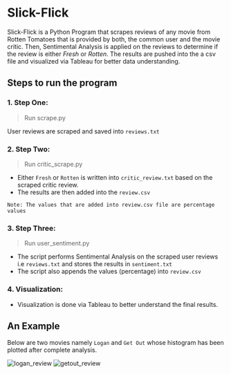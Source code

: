 # Slick-Flick

Slick-Flick is a Python Program that scrapes reviews of any movie from Rotten Tomatoes that is provided by both, the common user and the movie critic. Then, Sentimental Analysis is applied on the reviews to determine if the review is either *Fresh* or *Rotten*. The results are pushed into the a csv file and visualized via Tableau for better data understanding.

## Steps to run the program

### 1. Step One:
> Run scrape.py

User reviews are scraped and saved into `reviews.txt`

### 2. Step Two:
> Run critic_scrape.py

* Either `Fresh` or `Rotten` is written into `critic_review.txt` based on the scraped critic review. 
* The results are then added into the `review.csv` 

`Note: The values that are added into review.csv file are percentage values`

### 3. Step Three:
> Run user_sentiment.py

* The script performs Sentimental Analysis on the scraped user reviews i.e `reviews.txt` and stores the results in `sentiment.txt`
* The script also appends the values (percentage) into `review.csv`

### 4. Visualization:
* Visualization is done via Tableau to better understand the final results.

## An Example
Below are two movies namely `Logan` and `Get Out` whose histogram has been plotted after complete analysis.

![logan_review](https://cloud.githubusercontent.com/assets/15202558/24163146/1dd3baf4-0e40-11e7-851f-1979c8042386.png) ![getout_review](https://cloud.githubusercontent.com/assets/15202558/24171258/14644a0a-0e5a-11e7-9380-10916f554b40.png)

